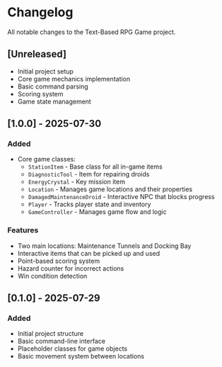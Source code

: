# Changelog

All notable changes to the Text-Based RPG Game project.

## [Unreleased]
- Initial project setup
- Core game mechanics implementation
- Basic command parsing
- Scoring system
- Game state management

## [1.0.0] - 2025-07-30
### Added
- Core game classes:
  - `StationItem` - Base class for all in-game items
  - `DiagnosticTool` - Item for repairing droids
  - `EnergyCrystal` - Key mission item
  - `Location` - Manages game locations and their properties
  - `DamagedMaintenanceDroid` - Interactive NPC that blocks progress
  - `Player` - Tracks player state and inventory
  - `GameController` - Manages game flow and logic

### Features
- Two main locations: Maintenance Tunnels and Docking Bay
- Interactive items that can be picked up and used
- Point-based scoring system
- Hazard counter for incorrect actions
- Win condition detection

## [0.1.0] - 2025-07-29
### Added
- Initial project structure
- Basic command-line interface
- Placeholder classes for game objects
- Basic movement system between locations
